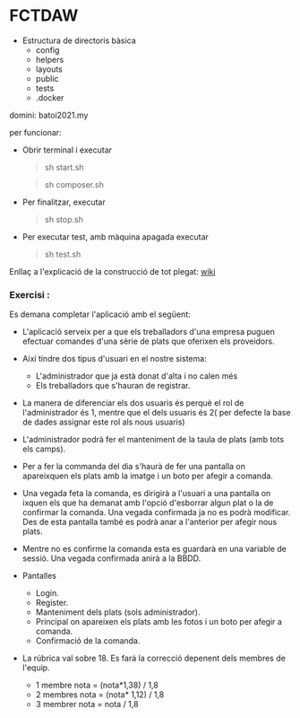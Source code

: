 # FCTDAW

 * Estructura de directoris bàsica
    * config
    * helpers
    * layouts
    * public
    * tests
    * .docker

 
 domini: batoi2021.my
 
 per funcionar: 
  
  * Obrir terminal i executar 
  
    > sh start.sh
    
    > sh composer.sh
    
  
  * Per finalitzar, executar
    
    > sh stop.sh 

  * Per executar test, amb màquina apagada executar
    
    > sh test.sh 
                                                        
 Enllaç a l'explicació de la construcció de tot plegat: [wiki](https://github.com/igomis/fctDAW/wiki)
 
 ### Exercisi : 
 
 Es demana completar l'aplicació amb el següent:
 
 * L'aplicació serveix per a que els treballadors d'una empresa puguen efectuar comandes d'una sèrie de plats que oferixen els proveidors.
 * Així tindre dos tipus d'usuari en el nostre sistema:
    * L'administrador que ja està donat d'alta i no calen més
    * Els treballadors que s'hauran de registrar.
 * La manera de diferenciar els dos usuaris és perquè el rol de l'administrador és 1, mentre que el dels usuaris és 2( per defecte la base de dades assignar este rol als nous usuaris)
 * L'administrador podrà fer el manteniment de la taula de plats (amb tots els camps).
 * Per a fer la commanda del dia s'haurà de fer una pantalla on apareixquen els plats amb la imatge i un boto per afegir a comanda.
 * Una vegada feta la comanda, es dirigirà a l'usuari a una pantalla on ixquen els que ha demanat amb l'opció d'esborrar algun plat o la de confirmar la comanda. Una vegada confirmada ja no es podrà modificar. Des de esta pantalla també es podrà anar a l'anterior per afegir nous plats. 
 * Mentre no es confirme la comanda esta es guardarà en una variable de sessió. Una vegada confirmada anirà a la BBDD.

 * Pantalles
    * Login.
    * Register. 
    * Manteniment dels plats (sols administrador).
    * Principal on apareixen els plats amb les fotos i un boto per afegir a comanda.
    * Confirmació de la comanda.
   
    
 * La rúbrica val sobre 18. Es fará la correcció depenent dels membres de l'equip.
    * 1 membre nota = (nota*1,38) / 1,8
    * 2 membres nota = (nota* 1,12) / 1,8
    * 3 membrer nota = nota / 1,8
 	

